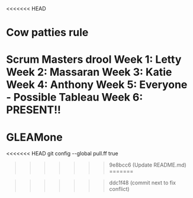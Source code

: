 <<<<<<< HEAD
# Cow patties rule
Scrum Masters drool
Week 1: Letty
Week 2: Massaran
Week 3: Katie
Week 4: Anthony
Week 5: Everyone - Possible Tableau
Week 6: PRESENT!!
=======
# GLEAMone

<<<<<<< HEAD
git config --global pull.ff true
>>>>>>> 9e8bcc6 (Update README.md)
=======

>>>>>>> ddc1f48 (commit next to fix conflict)
